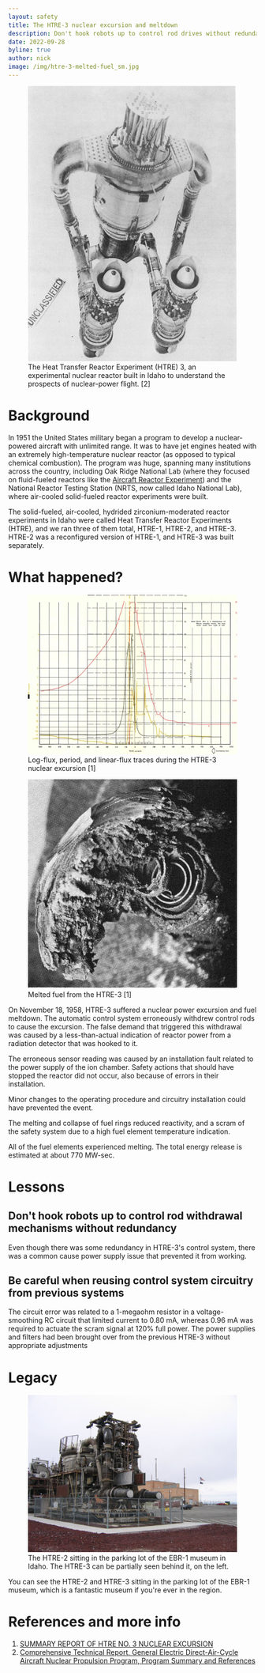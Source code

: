 ```yaml
---
layout: safety
title: The HTRE-3 nuclear excursion and meltdown
description: Don't hook robots up to control rod drives without redundancy
date: 2022-09-28
byline: true
author: nick
image: /img/htre-3-melted-fuel_sm.jpg
---
```


<div class="row">
<div class="col-md-8" markdown="1">


<figure class="figure float-end w-25">

<a href="/img/htre-3.jpg">
<img class="figure-img img-fluid rounded" src="/img/htre-3.jpg"
alt="The Heat Transfer Reactor Experiment (HTRE) 3, an experimental nuclear reactor
built in Idaho to understand the prospects of nuclear-power flight."/> 
</a> 
<figcaption class="figure-caption">
The Heat Transfer Reactor Experiment (HTRE) 3, an experimental nuclear reactor
built in Idaho to understand the prospects of nuclear-power flight. [2]
</figcaption>
</figure>

# Background

In 1951 the United States military began a program to develop a nuclear-powered
aircraft with unlimited range. It was to have jet engines heated with an
extremely high-temperature nuclear reactor (as opposed to typical chemical 
combustion). The program was huge, spanning many institutions across the
country, including Oak Ridge National Lab (where they focused on fluid-fueled
reactors like the [Aircraft Reactor
Experiment](https://en.wikipedia.org/wiki/Aircraft_Reactor_Experiment)) and the
National Reactor Testing Station (NRTS, now called Idaho National Lab), where
air-cooled solid-fueled reactor experiments were built.

The solid-fueled, air-cooled, hydrided zirconium-moderated reactor experiments
in Idaho were called Heat Transfer Reactor Experiments (HTRE), and we ran three
of them total, HTRE-1, HTRE-2, and HTRE-3. HTRE-2 was a reconfigured version of
HTRE-1, and HTRE-3 was built separately. 



# What happened?
<figure class="figure float-end w-50">
<a href="/img/htre-excursion-trace.jpg">
<img class="figure-img img-fluid rounded" src="/img/htre-excursion-trace_sm.jpg"
alt="Log-flux, period, and linear-flux traces during the HTRE-3 nuclear excursion"/> 
</a> 
<figcaption class="figure-caption">
Log-flux, period, and linear-flux traces during the HTRE-3 nuclear excursion [1]
</figcaption>
</figure>

<figure class="figure float-end w-50">
<a href="/img/htre-3-melted-fuel.jpg">
<img class="figure-img img-fluid rounded" src="/img/htre-3-melted-fuel_sm.jpg"
alt="Melted fuel from the HTRE-3"/> 
</a> 
<figcaption class="figure-caption">
Melted fuel from the HTRE-3 [1]
</figcaption>
</figure>

On November 18, 1958, HTRE-3 suffered a nuclear power excursion and fuel
meltdown.  The automatic control system erroneously withdrew control rods to
cause the excursion.  The false demand that triggered this withdrawal was caused
by a less-than-actual indication of reactor power from a radiation detector that
was hooked to it.

The erroneous sensor reading was caused by an installation fault related to
the power supply of the ion chamber. Safety actions that should have stopped
the reactor did not occur, also because of errors in their installation.

Minor changes to the operating procedure and circuitry installation could have
prevented the event. 

The melting and collapse of fuel rings reduced reactivity, and a scram of
the safety system due to a high fuel element temperature indication.

All of the fuel elements experienced melting. The total energy release 
is estimated at about 770 MW-sec.




# Lessons

## Don't hook robots up to control rod withdrawal mechanisms without redundancy

Even though there was some redundancy in HTRE-3's control system, there
was a common cause power supply issue that prevented it from working. 

## Be careful when reusing control system circuitry from previous systems

The circuit error was related to a 1-megaohm resistor in a voltage-smoothing RC
circuit that limited current to 0.80 mA, whereas 0.96 mA was required to 
actuate the scram signal at 120% full power. The power supplies and filters
had been brought over from the previous HTRE-3 without appropriate adjustments

# Legacy

<figure class="figure float-end w-50">
<a href="/img/HTRE-2.jpg">
<img class="figure-img img-fluid rounded" src="/img/HTRE-2.jpg"
alt="The HTRE-2 sitting in the parking lot of the EBR-1 museum. The HTRE-3 can be partially seen behind it, on the left."/> 
</a> 
<figcaption class="figure-caption">
The HTRE-2 sitting in the parking lot of the EBR-1 museum in Idaho. The HTRE-3 can be partially seen behind it, on the left.
</figcaption>
</figure>

You can see the HTRE-2 and HTRE-3 sitting in the parking lot of the EBR-1 
museum, which is a fantastic museum if you're ever in the region.



# References and more info

1. [SUMMARY REPORT OF HTRE NO. 3 NUCLEAR EXCURSION](https://doi.org/10.2172/4643464)
2. [Comprehensive Technical Report, General Electric Direct-Air-Cycle Aircraft Nuclear Propulsion Program, Program Summary and References](https://www.osti.gov/biblio/1048124)


</div>
</div>